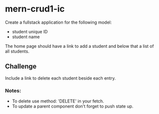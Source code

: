 # mern-crud1-ic

Create a fullstack application for the following model:
- student unique ID
- student name

The home page should have a link to add a student and below that a list of all students.

## Challenge
Include a link to delete each student beside each entry.

### Notes:

- To delete use method: 'DELETE' in your fetch.
- To update a parent component don't forget to push state up.
